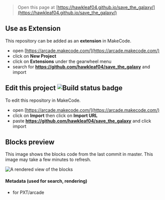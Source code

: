  


> Open this page at [https://hawkleaf04.github.io/save_the_galaxy/](https://hawkleaf04.github.io/save_the_galaxy/)

## Use as Extension

This repository can be added as an **extension** in MakeCode.

* open [https://arcade.makecode.com/](https://arcade.makecode.com/)
* click on **New Project**
* click on **Extensions** under the gearwheel menu
* search for **https://github.com/hawkleaf04/save_the_galaxy** and import

## Edit this project ![Build status badge](https://github.com/hawkleaf04/save_the_galaxy/workflows/MakeCode/badge.svg)

To edit this repository in MakeCode.

* open [https://arcade.makecode.com/](https://arcade.makecode.com/)
* click on **Import** then click on **Import URL**
* paste **https://github.com/hawkleaf04/save_the_galaxy** and click import

## Blocks preview

This image shows the blocks code from the last commit in master.
This image may take a few minutes to refresh.

![A rendered view of the blocks](https://github.com/hawkleaf04/save_the_galaxy/raw/master/.github/makecode/blocks.png)

#### Metadata (used for search, rendering)

* for PXT/arcade
<script src="https://makecode.com/gh-pages-embed.js"></script><script>makeCodeRender("{{ site.makecode.home_url }}", "{{ site.github.owner_name }}/{{ site.github.repository_name }}");</script>
